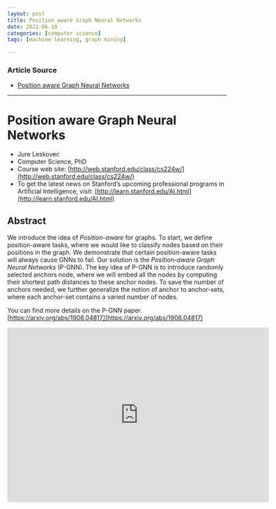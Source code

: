 ```yaml
---
layout: post
title: Position aware Graph Neural Networks
date: 2021-06-10
categories: [computer science]
tags: [machine learning, graph mining]

---
```


### Article Source

* [Position aware Graph Neural Networks](https://www.youtube.com/watch?v=6ZFvToZUjGA)


---


# Position aware Graph Neural Networks

* Jure Leskovec
* Computer Science, PhD
* Course web site: [http://web.stanford.edu/class/cs224w/](http://web.stanford.edu/class/cs224w/)
* To get the latest news on Stanford’s upcoming professional programs in Artificial Intelligence, visit: [http://learn.stanford.edu/AI.html](http://learn.stanford.edu/AI.html)

## Abstract

We introduce the idea of *Position-aware* for graphs. To start, we define position-aware tasks, where we would like to classify nodes based on their positions in the graph. We demonstrate that certain position-aware tasks will always cause GNNs to fail. Our solution is the *Position-aware Graph Neural Networks* (P-GNN). The key idea of P-GNN is to introduce randomly selected anchors node, where we will embed all the nodes by computing their shortest path distances to these anchor nodes. To save the number of anchors needed, we further generalize the notion of anchor to anchor-sets, where each anchor-set contains a varied number of nodes. 

You can find more details on the P-GNN paper. [https://arxiv.org/abs/1906.04817](https://arxiv.org/abs/1906.04817) 


<iframe width="600" height="400" src="https://www.youtube.com/embed/6ZFvToZUjGA" title="YouTube video player" frameborder="0" allow="accelerometer; autoplay; clipboard-write; encrypted-media; gyroscope; picture-in-picture" allowfullscreen></iframe>